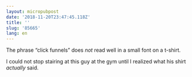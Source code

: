 ```yaml
---
layout: micropubpost
date: '2018-11-20T23:47:45.118Z'
title: ''
slug: '85665'
lang: en
---
```

The phrase “click funnels” does _not_ read well in a small font on a t-shirt. 

I could not stop stairing at this guy at the gym until I realized what his shirt _actually_ said. 
